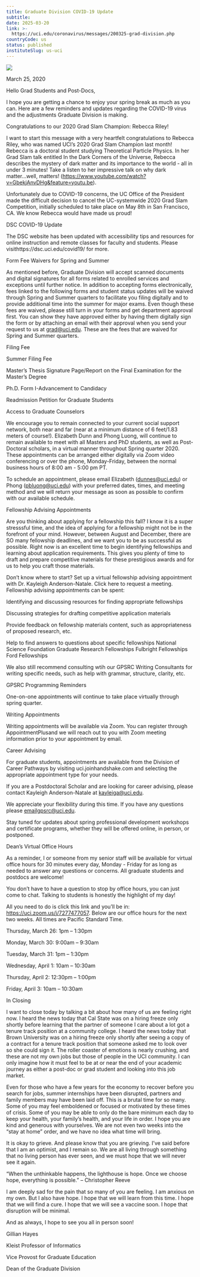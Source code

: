 ```yaml
---
title: Graduate Division COVID-19 Update
subtitle: 
date: 2025-03-20
link: >-
  https://uci.edu/coronavirus/messages/200325-grad-division.php
countryCode: us
status: published
instituteSlug: us-uci
---
```

![](https://web.communications.uci.edu/assets/2015/img/favicon.ico)

March 25, 2020

Hello Grad Students and Post-Docs,

I hope you are getting a chance to enjoy your spring break as much as you can. Here are a few reminders and updates regarding the COVID-19 virus and the adjustments Graduate Division is making.

Congratulations to our 2020 Grad Slam Champion: Rebecca Riley!

I want to start this message with a very heartfelt congratulations to Rebecca Riley, who was named UCI’s 2020 Grad Slam Champion last month! Rebecca is a doctoral student studying Theoretical Particle Physics. In her Grad Slam talk entitled In the Dark Corners of the Universe, Rebecca describes the mystery of dark matter and its importance to the world - all in under 3 minutes! Take a listen to her impressive talk on why dark matter...well, matters! (https://www.youtube.com/watch?v=GbekjAnvDHg&feature=youtu.be).

Unfortunately due to COVID-19 concerns, the UC Office of the President made the difficult decision to cancel the UC-systemwide 2020 Grad Slam Competition, initially scheduled to take place on May 8th in San Francisco, CA. We know Rebecca would have made us proud!

DSC COVID-19 Update

The DSC website has been updated with accessibility tips and resources for online instruction and remote classes for faculty and students. Please visithttps://dsc.uci.edu/covid19/ for more.

Form Fee Waivers for Spring and Summer

As mentioned before, Graduate Division will accept scanned documents and digital signatures for all forms related to enrolled services and exceptions until further notice. In addition to accepting forms electronically, fees linked to the following forms and student status updates will be waived through Spring and Summer quarters to facilitate you filing digitally and to provide additional time into the summer for major exams. Even though these fees are waived, please still turn in your forms and get department approval first. You can show they have approved either by having them digitally sign the form or by attaching an email with their approval when you send your request to us at grad@uci.edu. These are the fees that are waived for Spring and Summer quarters.

Filing Fee

Summer Filing Fee

Master’s Thesis Signature Page/Report on the Final Examination for the Master’s Degree

Ph.D. Form I-Advancement to Candidacy

Readmission Petition for Graduate Students

Access to Graduate Counselors

We encourage you to remain connected to your current social support network, both near and far (near at a minimum distance of 6 feet/1.83 meters of course!). Elizabeth Dunn and Phong Luong, will continue to remain available to meet with all Masters and PhD students, as well as Post-Doctoral scholars, in a virtual manner throughout Spring quarter 2020. These appointments can be arranged either digitally via Zoom video conferencing or over the phone, Monday-Friday, between the normal business hours of 8:00 am - 5:00 pm PT.

To schedule an appointment, please email Elizabeth (dunnes@uci.edu) or Phong (pbluong@uci.edu) with your preferred dates, times, and meeting method and we will return your message as soon as possible to confirm with our available schedule.

Fellowship Advising Appointments

Are you thinking about applying for a fellowship this fall? I know it is a super stresssful time, and the idea of applying for a fellowship might not be in the forefront of your mind. However, between August and December, there are SO many fellowship deadlines, and we want you to be as successful as possible. Right now is an excellent time to begin identifying fellowships and learning about application requirements. This gives you plenty of time to draft and prepare competitive materials for these prestigious awards and for us to help you craft those materials.

Don’t know where to start? Set up a virtual fellowship advising appointment with Dr. Kayleigh Anderson-Natale. Click here to request a meeting. Fellowship advising appointments can be spent:

Identifying and discussing resources for finding appropriate fellowships

Discussing strategies for drafting competitive application materials

Provide feedback on fellowship materials content, such as appropriateness of proposed research, etc.

Help to find answers to questions about specific fellowships National Science Foundation Graduate Research Fellowships Fulbright Fellowships Ford Fellowships



We also still recommend consulting wtih our GPSRC Writing Consultants for writing specific needs, such as help with grammar, structure, clarity, etc.

GPSRC Programming Reminders

One-on-one appointments will continue to take place virtually through spring quarter.

Writing Appointments

Writing appointments will be available via Zoom. You can register through AppointmentPlusand we will reach out to you with Zoom meeting information prior to your appointment by email.

Career Advising

For graduate students, appointments are available from the Division of Career Pathways by visiting uci.joinhandshake.com and selecting the appropriate appointment type for your needs.

If you are a Postdoctoral Scholar and are looking for career advising, please contact Kayleigh Anderson-Natale at kayleiga@uci.edu.

We appreciate your flexibility during this time. If you have any questions please emailgpsrc@uci.edu.

Stay tuned for updates about spring professional development workshops and certificate programs, whether they will be offered online, in person, or postponed.

Dean’s Virtual Office Hours

As a reminder, I or someone from my senior staff will be available for virtual office hours for 30 minutes every day, Monday - Friday for as long as needed to answer any questions or concerns. All graduate students and postdocs are welcome!

You don’t have to have a question to stop by office hours, you can just come to chat. Talking to students is honestly the highlight of my day!

All you need to do is click this link and you’ll be in: https://uci.zoom.us/j/7277477057. Below are our office hours for the next two weeks. All times are Pacific Standard Time.

Thursday, March 26: 1pm – 1:30pm

Monday, March 30: 9:00am – 9:30am

Tuesday, March 31: 1pm – 1:30pm

Wednesday, April 1: 10am – 10:30am

Thursday, April 2: 12:30pm – 1:00pm

Friday, April 3: 10am – 10:30am

In Closing

I want to close today by talking a bit about how many of us are feeling right now. I heard the news today that Cal State was on a hiring freeze only shortly before learning that the partner of someone I care about a lot got a tenure track position at a community college. I heard the news today that Brown University was on a hiring freeze only shortly after seeing a copy of a contract for a tenure track position that someone asked me to look over so she could sign it. The roller coaster of emotions is nearly crushing, and these are not my own jobs but those of people in the UCI community. I can only imagine how it must feel to be at or near the end of your academic journey as either a post-doc or grad student and looking into this job market.

Even for those who have a few years for the economy to recover before you search for jobs, summer internships have been disrupted, partners and family members may have been laid off. This is a brutal time for so many. Some of you may feel emboldened or focused or motivated by these times of crisis. Some of you may be able to only do the bare minimum each day to keep your health, your family’s health, and your life in order. I hope you are kind and generous with yourselves. We are not even two weeks into the “stay at home” order, and we have no idea what time will bring.

It is okay to grieve. And please know that you are grieving. I’ve said before that I am an optimist, and I remain so. We are all living through something that no living person has ever seen, and we must hope that we will never see it again.

“When the unthinkable happens, the lighthouse is hope. Once we choose hope, everything is possible.” – Christopher Reeve

I am deeply sad for the pain that so many of you are feeling. I am anxious on my own. But I also have hope. I hope that we will learn from this time. I hope that we will find a cure. I hope that we will see a vaccine soon. I hope that disruption will be minimal.

And as always, I hope to see you all in person soon!

Gillian Hayes

Kleist Professor of Informatics

Vice Provost for Graduate Education

Dean of the Graduate Division